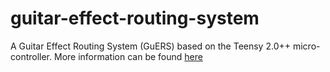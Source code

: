 # guitar-effect-routing-system
A Guitar Effect Routing System (GuERS) based on the Teensy 2.0++ micro-controller. More information can be found [here](https://www.instructables.com/id/Guitar-Effect-Routing-System-Programmable-Effect-L/)
